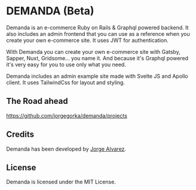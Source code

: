 # DEMANDA (Beta)

Demanda is an e-commerce Ruby on Rails & Graphql powered backend. It also includes an admin frontend that you can use as a reference when you create your own e-commerce site. It uses JWT for authentication.

With Demanda you can create your own e-commerce site with Gatsby, Sapper, Nuxt, Gridsome... you name it. And because it's Graphql powered it's very easy for you to use only what you need.

Demanda includes an admin example site made with Svelte JS and Apollo client. It uses TailwindCss for layout and styling.

## The Road ahead

https://github.com/jorgegorka/demanda/projects

## Credits

Demanda has been developed by [Jorge Alvarez](https://www.alvareznavarro.es).

## License

Demanda is licensed under the MIT License.
